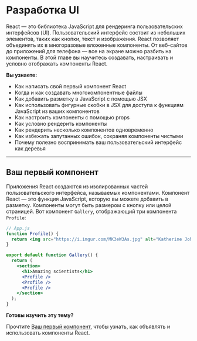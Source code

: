 # Разработка UI

React — это библиотека JavaScript для рендеринга пользовательских интерфейсов (UI). Пользовательский интерфейс состоит из небольших элементов, таких как кнопки, текст и изображения. React позволяет объединять их в многоразовые вложенные компоненты. От веб-сайтов до приложений для телефона — все на экране можно разбить на компоненты. В этой главе вы научитесь создавать, настраивать и условно отображать компоненты React.

**Вы узнаете:**

- Как написать свой первый компонент React
- Когда и как создавать многокомпонентные файлы
- Как добавить разметку в JavaScript с помощью JSX
- Как использовать фигурные скобки в JSX для доступа к функциям JavaScript из ваших компонентов
- Как настроить компоненты с помощью props
- Как условно рендерить компоненты
- Как рендерить несколько компонентов одновременно
- Как избежать запутанных ошибок, сохраняя компоненты чистыми
- Почему полезно воспринимать ваш пользовательский интерфейс как деревья

---

## Ваш первый компонент

Приложения React создаются из изолированных частей пользовательского интерфейса, называемых компонентами. Компонент React — это функция JavaScript, которую вы можете добавить в разметку. Компоненты могут быть размером с кнопку или целой страницей. Вот компонент `Gallery`, отображающий три компонента `Profile`:

```jsx
// App.js
function Profile() {
  return <img src="https://i.imgur.com/MK3eW3As.jpg" alt="Katherine Johnson" />;
}

export default function Gallery() {
  return (
    <section>
      <h1>Amazing scientists</h1>
      <Profile />
      <Profile />
      <Profile />
    </section>
  );
}
```

**Готовы изучить эту тему?**

Прочтите [Ваш первый компонент](<./02. Ваш первый компонент>), чтобы узнать, как объявлять и использовать компоненты React.
